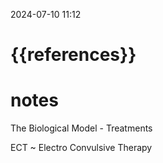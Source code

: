 2024-07-10  11:12
# {{references}} 
# notes

The Biological Model - Treatments  
  
ECT ~ Electro Convulsive Therapy